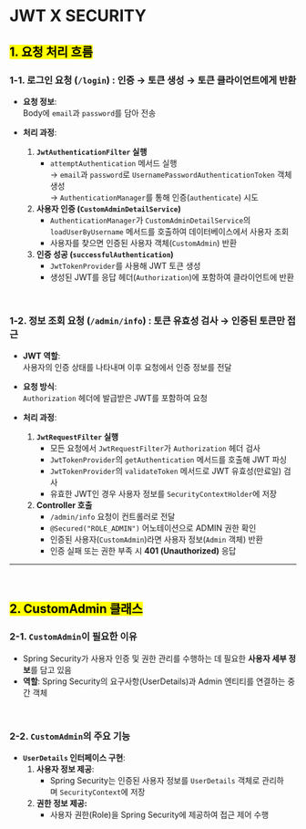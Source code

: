 # JWT X SECURITY

## **<mark>1. 요청 처리 흐름</mark>**

### 1-1. **로그인 요청 (`/login`) : 인증 → 토큰 생성 → 토큰 클라이언트에게 반환**

- **요청 정보**:  
  Body에 `email`과 `password`를 담아 전송

- **처리 과정**:
  1. **`JwtAuthenticationFilter` 실행**  
      - `attemptAuthentication` 메서드 실행  
        → `email`과 `password`로 `UsernamePasswordAuthenticationToken` 객체 생성  
        → `AuthenticationManager`를 통해 인증(`authenticate`) 시도  
  2. **사용자 인증 (`CustomAdminDetailService`)**  
      - `AuthenticationManager`가 `CustomAdminDetailService`의 `loadUserByUsername` 메서드를 호출하여 데이터베이스에서 사용자 조회  
      - 사용자를 찾으면 인증된 사용자 객체(`CustomAdmin`) 반환  
  3. **인증 성공 (`successfulAuthentication`)**  
      - `JwtTokenProvider`를 사용해 JWT 토큰 생성  
      - 생성된 JWT를 응답 헤더(`Authorization`)에 포함하여 클라이언트에 반환  

<br/>

### 1-2. **정보 조회 요청 (`/admin/info`) : 토큰 유효성 검사 → 인증된 토큰만 접근**

- **JWT 역할**:  
  사용자의 인증 상태를 나타내며 이후 요청에서 인증 정보를 전달

- **요청 방식**:  
  `Authorization` 헤더에 발급받은 JWT를 포함하여 요청

- **처리 과정**:
  1. **`JwtRequestFilter` 실행**  
      - 모든 요청에서 `JwtRequestFilter`가 `Authorization` 헤더 검사  
      - `JwtTokenProvider`의 `getAuthentication` 메서드를 호출해 JWT 파싱  
      - `JwtTokenProvider`의 `validateToken` 메서드로 JWT 유효성(만료일) 검사  
      - 유효한 JWT인 경우 사용자 정보를 `SecurityContextHolder`에 저장  
  2. **Controller 호출**  
      - `/admin/info` 요청이 컨트롤러로 전달  
      - `@Secured("ROLE_ADMIN")` 어노테이션으로 ADMIN 권한 확인  
      - 인증된 사용자(`CustomAdmin`)라면 사용자 정보(`Admin` 객체) 반환  
      - 인증 실패 또는 권한 부족 시 **401 (Unauthorized)** 응답  

---

<br/>

## **<mark>2. CustomAdmin 클래스</mark>**

### 2-1. **`CustomAdmin`이 필요한 이유**

- Spring Security가 사용자 인증 및 권한 관리를 수행하는 데 필요한 **사용자 세부 정보**를 담고 있음  
- **역할**: Spring Security의 요구사항(UserDetails)과 Admin 엔티티를 연결하는 중간 객체

<br/>

### 2-2. **`CustomAdmin`의 주요 기능**

- **`UserDetails` 인터페이스 구현**:
  1. **사용자 정보 제공**:
      - Spring Security는 인증된 사용자 정보를 `UserDetails` 객체로 관리하며 `SecurityContext`에 저장
  2. **권한 정보 제공:**
      - 사용자 권한(Role)을 Spring Security에 제공하여 접근 제어 수행
